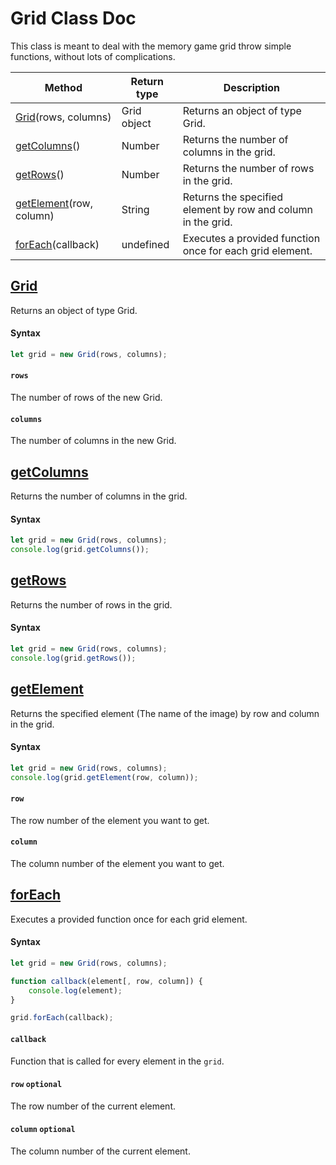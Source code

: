 # Grid Class Doc

This class is meant to deal with the memory game grid throw simple functions, without lots of complications.

| Method | Return type | Description
|--------|-------------|------------
| [Grid](#grid)(rows, columns) | Grid object | Returns an object of type Grid.
| [getColumns](#get-columns)() | Number | Returns the number of columns in the grid.
| [getRows](#get-rows)() | Number | Returns the number of rows in the grid.
| [getElement](#get-element)(row, column) | String | Returns the specified element by row and column in the grid.
| [forEach](#for-each)(callback) | undefined | Executes a provided function once for each grid element.


## [Grid](#grid)
Returns an object of type Grid.
#### Syntax
```javascript
let grid = new Grid(rows, columns);
```
#### `rows`
The number of rows of the new Grid.
#### `columns`
The number of columns in the new Grid.


## [getColumns](#get-columns)
Returns the number of columns in the grid.
#### Syntax
```javascript
let grid = new Grid(rows, columns);
console.log(grid.getColumns());
```

## [getRows](#get-rows)
Returns the number of rows in the grid.
#### Syntax
```javascript
let grid = new Grid(rows, columns);
console.log(grid.getRows());
```

## [getElement](#get-element)
Returns the specified element (The name of the image) by row and column in the grid.
#### Syntax
```javascript
let grid = new Grid(rows, columns);
console.log(grid.getElement(row, column));
```
#### `row`
The row number of the element you want to get.
#### `column`
The column number of the element you want to get.

## [forEach](#for-each)
Executes a provided function once for each grid element.
#### Syntax
```javascript
let grid = new Grid(rows, columns);

function callback(element[, row, column]) {
    console.log(element);
}

grid.forEach(callback);
```
#### `callback`
Function that is called for every element in the `grid`.
#### `row` `optional`
The row number of the current element.
#### `column` `optional`
The column number of the current element.
